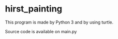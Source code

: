 # hirst_painting
This program is made by Python 3 and by using turtle.

Source code is available on main.py
